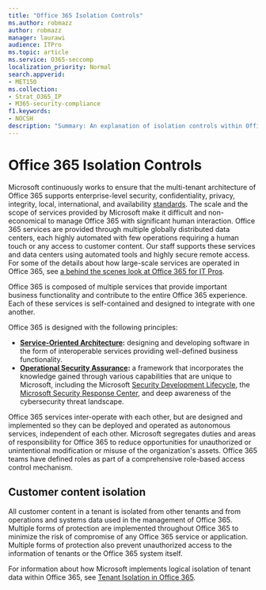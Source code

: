```yaml
---
title: "Office 365 Isolation Controls"
ms.author: robmazz
author: robmazz
manager: laurawi
audience: ITPro
ms.topic: article
ms.service: O365-seccomp
localization_priority: Normal
search.appverid:
- MET150
ms.collection:
- Strat_O365_IP
- M365-security-compliance
f1.keywords:
- NOCSH
description: "Summary: An explanation of isolation controls within Office 365."
---
```


# Office 365 Isolation Controls 

Microsoft continuously works to ensure that the multi-tenant architecture of Office 365 supports enterprise-level security, confidentiality, privacy, integrity, local, international, and availability [standards](https://www.microsoft.com/TrustCenter/Compliance?service=Office#Icons). The scale and the scope of services provided by Microsoft make it difficult and non-economical to manage Office 365 with significant human interaction. Office 365 services are provided through multiple globally distributed data centers, each highly automated with few operations requiring a human touch or any access to customer content. Our staff supports these services and data centers using automated tools and highly secure remote access. For some of the details about how large-scale services are operated in Office 365, see [a behind the scenes look at Office 365 for IT Pros](https://channel9.msdn.com/Events/SharePoint-Conference/2014/SPC202).

Office 365 is composed of multiple services that provide important business functionality and contribute to the entire Office 365 experience. Each of these services is self-contained and designed to integrate with one another.

Office 365 is designed with the following principles:

 - **[Service-Oriented Architecture](https://msdn.microsoft.com/library/aa480021.aspx):** designing and developing software in the form of interoperable services providing well-defined business functionality.
 - **[Operational Security Assurance](https://www.microsoft.com/download/details.aspx?id=40872):** a framework that incorporates the knowledge gained through various capabilities that are unique to Microsoft, including the Microsoft [Security Development Lifecycle](https://www.microsoft.com/sdl/default.aspx), the [Microsoft Security Response Center](https://technet.microsoft.com/library/dn440717.aspx), and deep awareness of the cybersecurity threat landscape.

Office 365 services inter-operate with each other, but are designed and implemented so they can be deployed and operated as autonomous services, independent of each other. Microsoft segregates duties and areas of responsibility for Office 365 to reduce opportunities for unauthorized or unintentional modification or misuse of the organization's assets. Office 365 teams have defined roles as part of a comprehensive role-based access control mechanism.

## Customer content isolation

All customer content in a tenant is isolated from other tenants and from operations and systems data used in the management of Office 365. Multiple forms of protection are implemented throughout Office 365 to minimize the risk of compromise of any Office 365 service or application. Multiple forms of protection also prevent unauthorized access to the information of tenants or the Office 365 system itself.

For information about how Microsoft implements logical isolation of tenant data within Office 365, see [Tenant Isolation in Office 365](office-365-tenant-isolation-overview.md).
